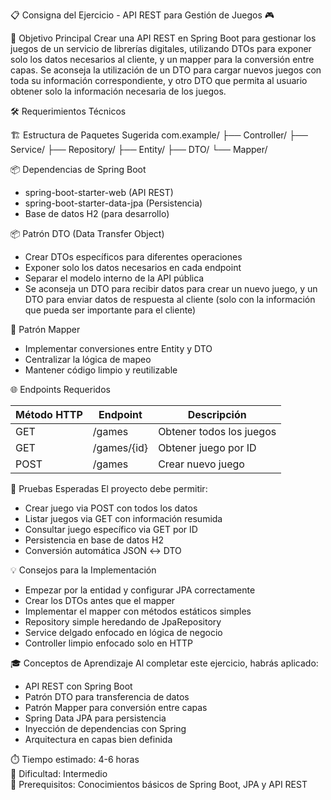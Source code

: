 📋 Consigna del Ejercicio - API REST para Gestión de Juegos 🎮

🎯 Objetivo Principal
Crear una API REST en Spring Boot para gestionar los juegos de un servicio de librerías digitales, utilizando DTOs para exponer solo los datos necesarios al cliente, y un mapper para la conversión entre capas. Se aconseja la utilización de un DTO para cargar nuevos juegos con toda su información correspondiente, y otro DTO que permita al usuario obtener solo la información necesaria de los juegos.

🛠️ Requerimientos Técnicos

🏗️ Estructura de Paquetes Sugerida
com.example/
├── Controller/
├── Service/
├── Repository/
├── Entity/
├── DTO/
└── Mapper/

📦 Dependencias de Spring Boot
- spring-boot-starter-web (API REST)
- spring-boot-starter-data-jpa (Persistencia)
- Base de datos H2 (para desarrollo)

📦 Patrón DTO (Data Transfer Object)
- Crear DTOs específicos para diferentes operaciones
- Exponer solo los datos necesarios en cada endpoint
- Separar el modelo interno de la API pública
- Se aconseja un DTO para recibir datos para crear un nuevo juego, y un DTO para enviar datos de respuesta al cliente (solo con la información que pueda ser importante para el cliente)

🔄 Patrón Mapper
- Implementar conversiones entre Entity y DTO
- Centralizar la lógica de mapeo
- Mantener código limpio y reutilizable

🌐 Endpoints Requeridos

| Método HTTP | Endpoint     | Descripción                   |
|-------------|--------------|-------------------------------|
| GET         | /games       | Obtener todos los juegos      |
| GET         | /games/{id}  | Obtener juego por ID          |
| POST        | /games       | Crear nuevo juego             |

🧪 Pruebas Esperadas
El proyecto debe permitir:
- Crear juego via POST con todos los datos
- Listar juegos via GET con información resumida
- Consultar juego específico via GET por ID
- Persistencia en base de datos H2
- Conversión automática JSON ↔ DTO

💡 Consejos para la Implementación
- Empezar por la entidad y configurar JPA correctamente
- Crear los DTOs antes que el mapper
- Implementar el mapper con métodos estáticos simples
- Repository simple heredando de JpaRepository
- Service delgado enfocado en lógica de negocio
- Controller limpio enfocado solo en HTTP

🎓 Conceptos de Aprendizaje
Al completar este ejercicio, habrás aplicado:
- API REST con Spring Boot
- Patrón DTO para transferencia de datos
- Patrón Mapper para conversión entre capas
- Spring Data JPA para persistencia
- Inyección de dependencias con Spring
- Arquitectura en capas bien definida

⏱️ Tiempo estimado: 4-6 horas  
🎯 Dificultad: Intermedio  
📘 Prerequisitos: Conocimientos básicos de Spring Boot, JPA y API REST